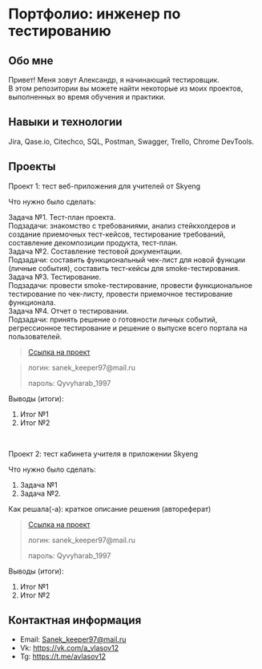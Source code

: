 # Портфолио: инженер по тестированию

## Обо мне 

Привет! Меня зовут Александр, я начинающий тестировщик. <br>
В этом репозитории вы можете найти некоторые из моих проектов, выполненных во время обучения и практики.
<br>

## Навыки и технологии
Jira, Qase.io, Сitechco, SQL, Postman, Swagger, Trello, Chrome DevTools. <br>




## Проекты

<p> Проект 1: тест веб-приложения для учителей от Skyeng</p>
<p>Что нужно было сделать:<p>

Задача №1. Тест-план проекта. <br>
Подзадачи: знакомство с требованиями, анализ стейкхолдеров и создание приемочных тест-кейсов, тестирование требований, составление декомпозиции продукта, тест-план. <br>
Задача №2. Составление тестовой документации. <br>
Подзадачи: составить функциональный чек-лист для новой функции (личные события), составить тест-кейсы для smoke-тестирования. <br>
Задача №3. Тестирование. <br>
Подзадачи: провести smoke-тестирование, провести функциональное тестирование по чек-листу, провести приемочное тестирование функционала. <br>
Задача №4. Отчет о тестировании. <br>
Подзадачи: принять решение о готовности личных событий, регрессионное тестирование и решение о выпуске всего портала на пользователей. <br>



> <a href="https://github.com/Aleksandr120197/120197/blob/main/%D0%9F%D1%80%D0%BE%D0%B5%D0%BA%D1%82%20%E2%84%961">Ссылка на проект</a>

> <p> логин: sanek_keeper97@mail.ru  </p>
> <p> пароль: Qyvyharab_1997 </p>
 
 <p>Выводы (итоги):<p>
<ol>
  <li>Итог №1</li>
  <li>Итог №2</li>
</ol>


<br> 

<p> Проект 2: тест кабинета учителя в приложении Skyeng</p>
<p>Что нужно было сделать:<p>
<ol>
  <li>Задача №1</li>
  <li>Задача №2.</li>
</ol>

<p>Как решала(-а): краткое описание решения (автореферат)<p>

> <a href="https://alexsandr.atlassian.net/wiki/spaces/~5f0ee9811084620015b7697e/pages/33180/1+2">Ссылка на проект</a>
  > <p> логин: sanek_keeper97@mail.ru  </p>
> <p> пароль: Qyvyharab_1997 </p>
 
 <p>Выводы (итоги):<p>
<ol>
  <li>Итог №1</li>
  <li>Итог №2</li>
</ol>



## Контактная информация
- Email: Sanek_keeper97@mail.ru
- Vk: https://vk.com/a_vlasov12
- Tg: https://t.me/avlasov12
